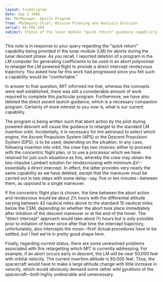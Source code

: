 ```yaml
---
layout: tindallgram
date: Sep 2 1966 
to: PA/Manager, Apollo Program
from: FM/Deputy Chief, Mission Planning and Analysis Division
serial: 66-FM1-104
subject: Status of the lunar module "quick return" guidance capability
---
```

This note is in response to your query regarding the "quick return"
capability being provided in the lunar module (LM) for aborts during
the lunar descent phase. As you recall, I reported deletion of a program
in the LM computer for generating coefficients to be used in an
abort polynomial to retarget the LM powered flight to provide a direct
intercept rendezvous trajectory. You asked how far this work had progressed
since you felt such a capability would be "comfortable."

In answer to that question, MIT informed me that, whereas the concepts
were well established, there was still a considerable amount of work
required to complete this particular program. Furthermore, we have
also deleted the direct ascent launch guidance, which is a necessary
companion program. Certainly of more interest to you now is, what is
our current capability. 

The program is being written such that abort action by the pilot during
powered descent will cause the guidance to retarget to the standard LM
insertion orbit. Incidentally, it is necessary for the astronaut to
select which engine, the Ascent Propulsion System (APS) or the Descent
Propulsion System (DPS), is to be used, depending on the situation.
In any case, following insertion into orbit, the crew has two choices:
either to proceed with the concentric flight plan, or to use a processor
which we have retained for just such situations as this, whereby
the crew may obtain the two-impulse Lambert solution for rendezvousing
with minimum ΔV--essentially a direct intercept. In effect, the latter
provides very nearly the same capability as we have deleted, except that
the maneuver must be carried out in two steps with some delay--say, five
or ten minutes--between them, as opposed to a single maneuver.

If the concentric flight plan is chosen, the time between the abort
action and rendezvous would be about 2½ hours with the differential
altitude varying between 42 nautical miles above to the standard 15
nautical miles below the CSM, depending on whether the abort took place
immediately after initiation of the descent maneuver or at the end of
the hover. The "direct intercept" approach would take about l½ hours
but is only possible prior to initiation of hover since after that time
the intercept trajectory, unfortunately, also intercepts the moon--first!
Actual procedures have to be settled, but I feel we're in pretty good
shape here.

Finally, regarding current status, there are some unresolved problems
associated with this retargetting which MIT is currently addressing.
For example, if an abort occurs early in descent, the LM will be near
50,000 feet with orbital velocity. The current insertion altitude is
60,000 feet. Thus, the spacecraft would have to make a large altitude
change with little increase in velocity, which would obviously demand
some rather wild gyrations of the spacecraft--both highly undesirable
and unnecessary.
